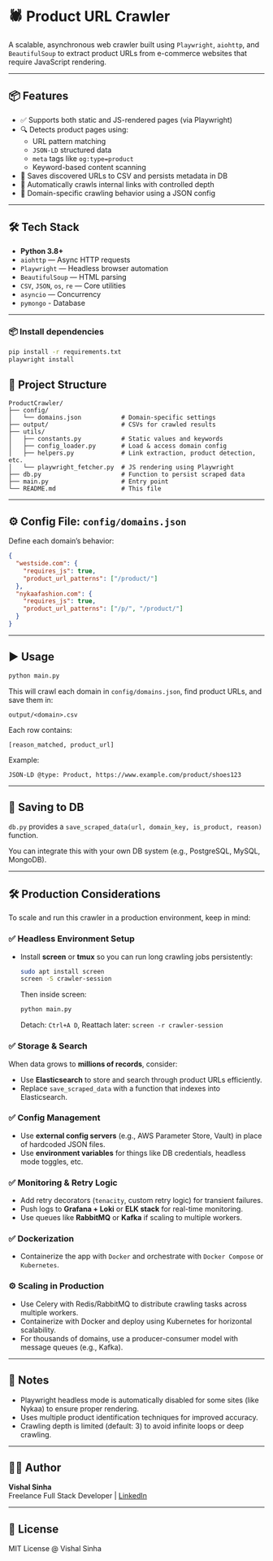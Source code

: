 # 🕷️ Product URL Crawler

A scalable, asynchronous web crawler built using `Playwright`, `aiohttp`, and `BeautifulSoup` to extract product URLs from e-commerce websites that require JavaScript rendering.

---

## 📦 Features

- ✅ Supports both static and JS-rendered pages (via Playwright)
- 🔍 Detects product pages using:
  - URL pattern matching
  - `JSON-LD` structured data
  - `meta` tags like `og:type=product`
  - Keyword-based content scanning
- 💾 Saves discovered URLs to CSV and persists metadata in DB
- 🔁 Automatically crawls internal links with controlled depth
- 🧠 Domain-specific crawling behavior using a JSON config

---

## 🛠️ Tech Stack

- **Python 3.8+**
- `aiohttp` — Async HTTP requests
- `Playwright` — Headless browser automation
- `BeautifulSoup` — HTML parsing
- `CSV`, `JSON`, `os`, `re` — Core utilities
- `asyncio` — Concurrency
- `pymongo` - Database

---

### 📦 Install dependencies

```bash
pip install -r requirements.txt
playwright install
```

## 📁 Project Structure

```
ProductCrawler/
├── config/
│   └── domains.json           # Domain-specific settings
├── output/                    # CSVs for crawled results
├── utils/
│   ├── constants.py           # Static values and keywords
│   ├── config_loader.py       # Load & access domain config
│   ├── helpers.py             # Link extraction, product detection, etc.
│   └── playwright_fetcher.py  # JS rendering using Playwright
├── db.py                      # Function to persist scraped data
├── main.py                    # Entry point
└── README.md                  # This file
```

---

## ⚙️ Config File: `config/domains.json`

Define each domain’s behavior:

```json
{
  "westside.com": {
    "requires_js": true,
    "product_url_patterns": ["/product/"]
  },
  "nykaafashion.com": {
    "requires_js": true,
    "product_url_patterns": ["/p/", "/product/"]
  }
}
```

---

## ▶️ Usage

```bash
python main.py
```

This will crawl each domain in `config/domains.json`, find product URLs, and save them in:

```
output/<domain>.csv
```

Each row contains:

```
[reason_matched, product_url]
```

Example:

```
JSON-LD @type: Product, https://www.example.com/product/shoes123
```

---

## 💾 Saving to DB

`db.py` provides a `save_scraped_data(url, domain_key, is_product, reason)` function.

You can integrate this with your own DB system (e.g., PostgreSQL, MySQL, MongoDB).

---

## 🛠️ Production Considerations

To scale and run this crawler in a production environment, keep in mind:

### ✅ Headless Environment Setup

- Install **screen** or **tmux** so you can run long crawling jobs persistently:
  ```bash
  sudo apt install screen
  screen -S crawler-session
  ```
  Then inside screen:
  ```bash
  python main.py
  ```
  Detach: `Ctrl+A D`, Reattach later: `screen -r crawler-session`

### ✅ Storage & Search

When data grows to **millions of records**, consider:

- Use **Elasticsearch** to store and search through product URLs efficiently.
- Replace `save_scraped_data` with a function that indexes into Elasticsearch.

### ✅ Config Management

- Use **external config servers** (e.g., AWS Parameter Store, Vault) in place of hardcoded JSON files.
- Use **environment variables** for things like DB credentials, headless mode toggles, etc.

### ✅ Monitoring & Retry Logic

- Add retry decorators (`tenacity`, custom retry logic) for transient failures.
- Push logs to **Grafana + Loki** or **ELK stack** for real-time monitoring.
- Use queues like **RabbitMQ** or **Kafka** if scaling to multiple workers.

### ✅ Dockerization

- Containerize the app with `Docker` and orchestrate with `Docker Compose` or `Kubernetes`.

### ⚙️ Scaling in Production

- Use Celery with Redis/RabbitMQ to distribute crawling tasks across multiple workers.
- Containerize with Docker and deploy using Kubernetes for horizontal scalability.
- For thousands of domains, use a producer-consumer model with message queues (e.g., Kafka).

---

## 📌 Notes

- Playwright headless mode is automatically disabled for some sites (like Nykaa) to ensure proper rendering.
- Uses multiple product identification techniques for improved accuracy.
- Crawling depth is limited (default: 3) to avoid infinite loops or deep crawling.

---

## 🧑‍💻 Author

**Vishal Sinha**  
Freelance Full Stack Developer | [LinkedIn](https://www.linkedin.com/in/vishal-sinha-dev)

---

## 📝 License

MIT License @ Vishal Sinha
